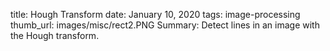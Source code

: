 title:  Hough Transform
date: January 10, 2020
tags:  image-processing
thumb_url: images/misc/rect2.PNG
Summary: Detect lines in an image with the Hough transform.